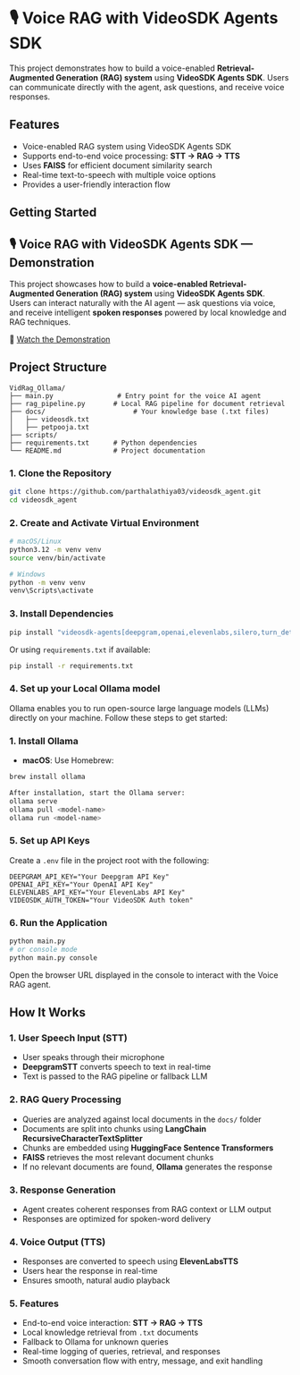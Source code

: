 # 🎙️ Voice RAG with VideoSDK Agents SDK

This project demonstrates how to build a voice-enabled **Retrieval-Augmented Generation (RAG) system** using **VideoSDK Agents SDK**. Users can communicate directly with the agent, ask questions, and receive voice responses.

## Features

- Voice-enabled RAG system using VideoSDK Agents SDK
- Supports end-to-end voice processing: **STT → RAG → TTS**
- Uses **FAISS** for efficient document similarity search
- Real-time text-to-speech with multiple voice options
- Provides a user-friendly interaction flow

## Getting Started
## 🎙️ Voice RAG with VideoSDK Agents SDK — Demonstration

This project showcases how to build a **voice-enabled Retrieval-Augmented Generation (RAG) system** using **VideoSDK Agents SDK**.  
Users can interact naturally with the AI agent — ask questions via voice, and receive intelligent **spoken responses** powered by local knowledge and RAG techniques.

🎥 [Watch the Demonstration](https://drive.google.com/file/d/1R6rTu84qz5HyDgXm6jXU9w2NqdOYr7js/view?usp=sharing)

      
## Project Structure

```
VidRag_Ollama/
├── main.py                # Entry point for the voice AI agent
├── rag_pipeline.py       # Local RAG pipeline for document retrieval
├── docs/                      # Your knowledge base (.txt files)
│   ├── videosdk.txt
│   ├── petpooja.txt
├── scripts/                
├── requirements.txt      # Python dependencies
└── README.md             # Project documentation
```
### 1. Clone the Repository

```bash
git clone https://github.com/parthalathiya03/videosdk_agent.git
cd videosdk_agent
```

### 2. Create and Activate Virtual Environment

```bash
# macOS/Linux
python3.12 -m venv venv
source venv/bin/activate

# Windows
python -m venv venv
venv\Scripts\activate
```

### 3. Install Dependencies

```bash
pip install "videosdk-agents[deepgram,openai,elevenlabs,silero,turn_detector]"
```

Or using `requirements.txt` if available:

```bash
pip install -r requirements.txt
```
### 4. Set up your Local Ollama model 

Ollama enables you to run open-source large language models (LLMs) directly on your machine. Follow these steps to get started:

### 1. Install Ollama

- **macOS**: Use Homebrew:
```bash
brew install ollama

After installation, start the Ollama server:
ollama serve
ollama pull <model-name>
ollama run <model-name>
```
### 5. Set up API Keys

Create a `.env` file in the project root with the following:

```env
DEEPGRAM_API_KEY="Your Deepgram API Key"
OPENAI_API_KEY="Your OpenAI API Key"
ELEVENLABS_API_KEY="Your ElevenLabs API Key"
VIDEOSDK_AUTH_TOKEN="Your VideoSDK Auth token"
```

### 6. Run the Application

```bash
python main.py
# or console mode
python main.py console
```

Open the browser URL displayed in the console to interact with the Voice RAG agent.

## How It Works

### 1. User Speech Input (STT)

- User speaks through their microphone
- **DeepgramSTT** converts speech to text in real-time
- Text is passed to the RAG pipeline or fallback LLM

### 2. RAG Query Processing

- Queries are analyzed against local documents in the `docs/` folder
- Documents are split into chunks using **LangChain RecursiveCharacterTextSplitter**
- Chunks are embedded using **HuggingFace Sentence Transformers**
- **FAISS** retrieves the most relevant document chunks
- If no relevant documents are found, **Ollama** generates the response

### 3. Response Generation

- Agent creates coherent responses from RAG context or LLM output
- Responses are optimized for spoken-word delivery

### 4. Voice Output (TTS)

- Responses are converted to speech using **ElevenLabsTTS**
- Users hear the response in real-time
- Ensures smooth, natural audio playback

### 5. Features

- End-to-end voice interaction: **STT → RAG → TTS**
- Local knowledge retrieval from `.txt` documents
- Fallback to Ollama for unknown queries
- Real-time logging of queries, retrieval, and responses
- Smooth conversation flow with entry, message, and exit handling












